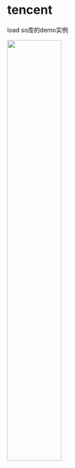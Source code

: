 # tencent
load so库的demo实例

<img src="https://raw.githubusercontent.com/la0s/la0s.github.io/master/screenshots/tencent.png" width="50%" height="50%">
